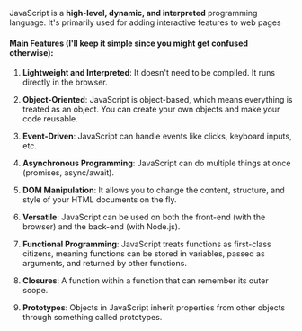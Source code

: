 JavaScript is a **high-level, dynamic, and interpreted** programming language. It's primarily used for adding interactive features to web pages

#### Main Features (I'll keep it simple since you might get confused otherwise):

1. **Lightweight and Interpreted**: It doesn't need to be compiled. It runs directly in the browser.

2. **Object-Oriented**: JavaScript is object-based, which means everything is treated as an object. You can create your own objects and make your code reusable.

3. **Event-Driven**: JavaScript can handle events like clicks, keyboard inputs, etc.

4. **Asynchronous Programming**: JavaScript can do multiple things at once (promises, async/await).

5. **DOM Manipulation**: It allows you to change the content, structure, and style of your HTML documents on the fly.

6. **Versatile**: JavaScript can be used on both the front-end (with the browser) and the back-end (with Node.js).

7. **Functional Programming**: JavaScript treats functions as first-class citizens, meaning functions can be stored in variables, passed as arguments, and returned by other functions.

8. **Closures**: A function within a function that can remember its outer scope.

9. **Prototypes**: Objects in JavaScript inherit properties from other objects through something called prototypes.